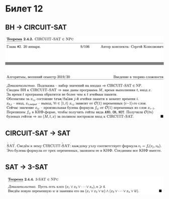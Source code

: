 # Билет 12
## BH → CIRCUIT-SAT
![Определение](../algo_data/ticket_12_1.png)
## CIRCUIT-SAT → SAT
![Определение](../algo_data/ticket_12_2.png)
## SAT → 3-SAT
![Определение](../algo_data/ticket_12_3.png)